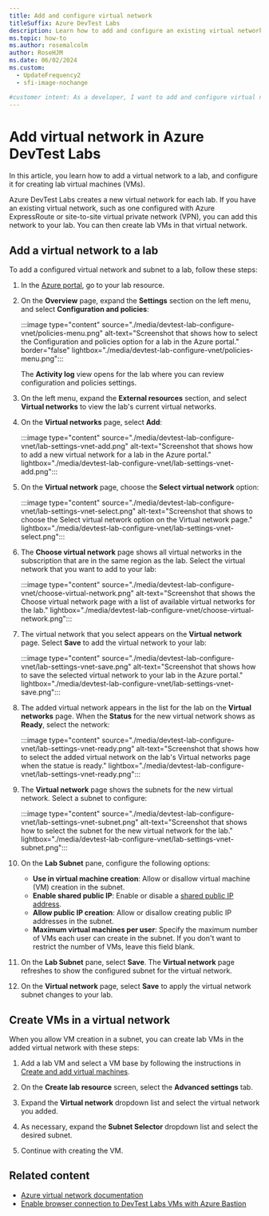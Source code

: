 ```yaml
---
title: Add and configure virtual network
titleSuffix: Azure DevTest Labs
description: Learn how to add and configure an existing virtual network and subnet to use for creating virtual machines in Azure DevTest Labs.
ms.topic: how-to
ms.author: rosemalcolm
author: RoseHJM
ms.date: 06/02/2024
ms.custom:
  - UpdateFrequency2
  - sfi-image-nochange

#customer intent: As a developer, I want to add and configure virtual networks and subnets in Azure DevTest Labs so I can use them to create virtual machines.
---
```


# Add virtual network in Azure DevTest Labs

In this article, you learn how to add a virtual network to a lab, and configure it for creating lab virtual machines (VMs).

Azure DevTest Labs creates a new virtual network for each lab. If you have an existing virtual network, such as one configured with Azure ExpressRoute or site-to-site virtual private network (VPN), you can add this network to your lab. You can then create lab VMs in that virtual network.

## Add a virtual network to a lab

To add a configured virtual network and subnet to a lab, follow these steps:

1. In the [Azure portal](https://go.microsoft.com/fwlink/p/?LinkID=525040), go to your lab resource.

1. On the **Overview** page, expand the **Settings** section on the left menu, and select **Configuration and policies**:

   :::image type="content" source="./media/devtest-lab-configure-vnet/policies-menu.png" alt-text="Screenshot that shows how to select the Configuration and policies option for a lab in the Azure portal." border="false" lightbox="./media/devtest-lab-configure-vnet/policies-menu.png":::

   The **Activity log** view opens for the lab where you can review configuration and policies settings.

1. On the left menu, expand the **External resources** section, and select **Virtual networks** to view the lab's current virtual networks.

1. On the **Virtual networks** page, select **Add**:
   
   :::image type="content" source="./media/devtest-lab-configure-vnet/lab-settings-vnet-add.png" alt-text="Screenshot that shows how to add a new virtual network for a lab in the Azure portal." lightbox="./media/devtest-lab-configure-vnet/lab-settings-vnet-add.png":::

1. On the **Virtual network** page, choose the **Select virtual network** option:

   :::image type="content" source="./media/devtest-lab-configure-vnet/lab-settings-vnet-select.png" alt-text="Screenshot that shows to choose the Select virtual network option on the Virtual network page." lightbox="./media/devtest-lab-configure-vnet/lab-settings-vnet-select.png":::

1. The **Choose virtual network** page shows all virtual networks in the subscription that are in the same region as the lab. Select the virtual network that you want to add to your lab:

   :::image type="content" source="./media/devtest-lab-configure-vnet/choose-virtual-network.png" alt-text="Screenshot that shows the Choose virtual network page with a list of available virtual networks for the lab." lightbox="./media/devtest-lab-configure-vnet/choose-virtual-network.png":::

1. The virtual network that you select appears on the **Virtual network** page. Select **Save** to add the virtual network to your lab:

   :::image type="content" source="./media/devtest-lab-configure-vnet/lab-settings-vnet-save.png" alt-text="Screenshot that shows how to save the selected virtual network to your lab in the Azure portal." lightbox="./media/devtest-lab-configure-vnet/lab-settings-vnet-save.png":::

1. The added virtual network appears in the list for the lab on the **Virtual networks** page. When the **Status** for the new virtual network shows as **Ready**, select the network:

   :::image type="content" source="./media/devtest-lab-configure-vnet/lab-settings-vnet-ready.png" alt-text="Screenshot that shows how to select the added virtual network on the lab's Virtual networks page when the statue is ready." lightbox="./media/devtest-lab-configure-vnet/lab-settings-vnet-ready.png":::

1. The **Virtual network** page shows the subnets for the new virtual network. Select a subnet to configure:

   :::image type="content" source="./media/devtest-lab-configure-vnet/lab-settings-vnet-subnet.png" alt-text="Screenshot that shows how to select the subnet for the new virtual network for the lab." lightbox="./media/devtest-lab-configure-vnet/lab-settings-vnet-subnet.png":::

1. On the **Lab Subnet** pane, configure the following options:

   - **Use in virtual machine creation**: Allow or disallow virtual machine (VM) creation in the subnet.
   - **Enable shared public IP**: Enable or disable a [shared public IP address](devtest-lab-shared-ip.md).
   - **Allow public IP creation**: Allow or disallow creating public IP addresses in the subnet.
   - **Maximum virtual machines per user**: Specify the maximum number of VMs each user can create in the subnet. If you don't want to restrict the number of VMs, leave this field blank.

1. On the **Lab Subnet** pane, select **Save**. The **Virtual network** page refreshes to show the configured subnet for the virtual network.

1. On the **Virtual network** page, select **Save** to apply the virtual network subnet changes to your lab.

## Create VMs in a virtual network

When you allow VM creation in a subnet, you can create lab VMs in the added virtual network with these steps:

1. Add a lab VM and select a VM base by following the instructions in [Create and add virtual machines](devtest-lab-add-vm.md).

1. On the **Create lab resource** screen, select the **Advanced settings** tab.

1. Expand the **Virtual network** dropdown list and select the virtual network you added.

1. As necessary, expand the **Subnet Selector** dropdown list and select the desired subnet.

1. Continue with creating the VM.

## Related content

- [Azure virtual network documentation](../virtual-network/index.yml)
- [Enable browser connection to DevTest Labs VMs with Azure Bastion](enable-browser-connection-lab-virtual-machines.md)
